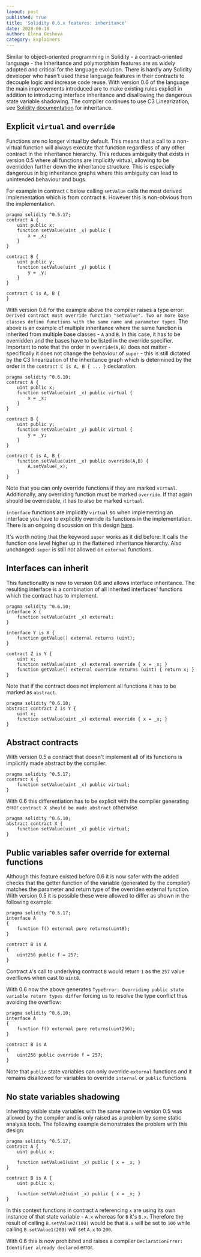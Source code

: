 ```yaml
---
layout: post
published: true
title: 'Solidity 0.6.x features: inheritance'
date: 2020-06-18
author: Elena Gesheva
category: Explainers
---
```


Similar to object-oriented programming in Solidity - a contract-oriented language - the inheritance and polymorphism features are as widely adopted and critical for the language evolution. There is hardly any Solidity developer who hasn't used these language features in their contracts to decouple logic and increase code reuse. With version 0.6 of the language the main improvements introduced are to make existing rules explicit in addition to introducing interface inheritance and disallowing the dangerous state variable shadowing. The compiler continues to use C3 Linearization, see [Solidity documentation](https://solidity.readthedocs.io/en/latest/contracts.html?#inheritance) for inheritance.

## Explicit `virtual` and `override`

Functions are no longer virtual by default. This means that a call to a non-virtual function will always execute that function regardless of any other contract in the inheritance hierarchy. This reduces ambiguity that exists in version 0.5 where all functions are implicitly virtual, allowing to be overridden further down the inheritance structure. This is especially dangerous in big inheritance graphs where this ambiguity can lead to unintended behaviour and bugs.

For example in contract `C` below calling `setValue` calls the most derived implementation which is from contract `B`. However this is non-obvious from the implementation.

```solidity
pragma solidity ^0.5.17;
contract A {
    uint public x;
    function setValue(uint _x) public {
        x = _x;
    }
}

contract B {
    uint public y;
    function setValue(uint _y) public {
        y = _y;
    }
}

contract C is A, B {
}
```

With version 0.6 for the example above the compiler raises a type error: `Derived contract must override function "setValue". Two or more base classes define functions with the same name and parameter types`. The above is an example of multiple inheritance where the same function is inherited from multiple base classes - `A` and `B`. In this case, it has to be overridden and the bases have to be listed in the override specifier. Important to note that the order in `override(A,B)` does not matter - specifically it does not change the behaviour of `super` - this is still dictated by the C3 linearization of the inheritance graph which is determined by the order in the `contract C is A, B { ... }` declaration.

```solidity
pragma solidity ^0.6.10;
contract A {
    uint public x;
    function setValue(uint _x) public virtual {
        x = _x;
    }
}

contract B {
    uint public y;
    function setValue(uint _y) public virtual {
        y = _y;
    }
}

contract C is A, B {
    function setValue(uint _x) public override(A,B) {
        A.setValue(_x);
    }
}
```

Note that you can only override functions if they are marked `virtual`. Additionally, any overriding function must be marked `override`. If that again should be overridable, it has to also be marked `virtual`.

`interface` functions are implicitly `virtual` so when implementing an interface you have to explicitly override its functions in the implementation. There is an ongoing discussion on this design [here](https://github.com/ethereum/solidity/issues/8281).

It's worth noting that the keyword `super` works as it did before: It calls the function one level higher up in the flattened inheritance hierarchy. Also unchanged: `super` is still not allowed on `external` functions.

## Interfaces can inherit

This functionality is new to version 0.6 and allows interface inheritance. The resulting interface is a combination of all inherited interfaces' functions which the contract has to implement.

```solidity
pragma solidity ^0.6.10;
interface X {
    function setValue(uint _x) external;
}

interface Y is X {
    function getValue() external returns (uint);
}

contract Z is Y {
    uint x;
    function setValue(uint _x) external override { x = _x; }
    function getValue() external override returns (uint) { return x; }
}
```

Note that if the contract does not implement all functions it has to be marked as `abstract`.

```solidity
pragma solidity ^0.6.10;
abstract contract Z is Y {
    uint x;
    function setValue(uint _x) external override { x = _x; }
}
```

## Abstract contracts

With version 0.5 a contract that doesn't implement all of its functions is implicitly made abstract by the compiler:

```solidity
pragma solidity ^0.5.17;
contract X {
    function setValue(uint _x) public virtual;
}
```

With 0.6 this differentiation has to be explicit with the compiler generating error `contract X should be made abstract` otherwise

```solidity
pragma solidity ^0.6.10;
abstract contract X {
    function setValue(uint _x) public virtual;
}
```

## Public variables safer override for external functions

Although this feature existed before 0.6 it is now safer with the added checks that the getter function of the variable (generated by the compiler) matches the parameter and return type of the overriden external function. With version 0.5 it is possible these were allowed to differ as shown in the following example:

```solidity
pragma solidity ^0.5.17;
interface A
{
    function f() external pure returns(uint8);
}

contract B is A
{
    uint256 public f = 257;
}
```

Contract `A`'s call to underlying contract `B` would return `1` as the `257` value overflows when cast to `uint8`.

With 0.6 now the above generates `TypeError: Overriding public state variable return types differ` forcing us to resolve the type conflict thus avoiding the overflow:

```solidity
pragma solidity ^0.6.10;
interface A
{
    function f() external pure returns(uint256);
}

contract B is A
{
    uint256 public override f = 257;
}
```

Note that `public` state variables can only override `external` functions and it remains disallowed for variables to override `internal` or `public` functions.

## No state variables shadowing

Inheriting visible state variables with the same name in version 0.5 was allowed by the compiler and is only raised as a problem by some static analysis tools. The following example demonstrates the problem with this design:

```solidity
pragma solidity ^0.5.17;
contract A {
    uint public x;

    function setValue1(uint _x) public { x = _x; }
}

contract B is A {
    uint public x;

    function setValue2(uint _x) public { x = _x; }
}
```

In this context functions in contract `A` referencing `x` are using its own instance of that state variable - `A.x` whereas for `B` it's `B.x`. Therefore the result of calling `B.setValue2(100)` would be that `B.x` will be set to `100` while calling `B.setValue1(200)` will set `A.x` to `200`.

With 0.6 this is now prohibited and raises a compiler `DeclarationError: Identifier already declared` error.
